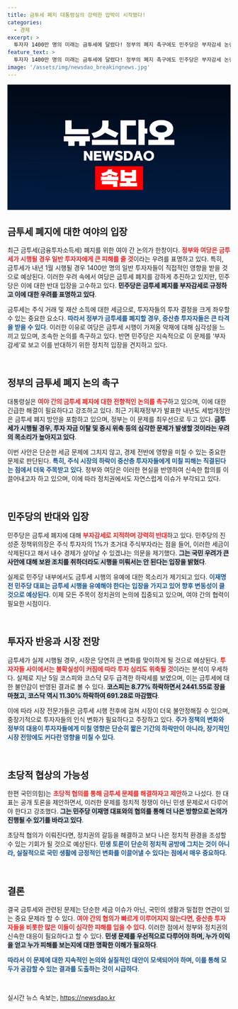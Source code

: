 ```yaml
---
title: 금투세 폐지 대통령실의 강력한 압박이 시작됐다!
categories:
  - 경제
excerpt: >
  투자자 1400만 명의 미래는 금투세에 달렸다! 정부의 폐지 촉구에도 민주당은 부자감세 논란으로 사사건건 반발. 금투세 시행을 둘러싼 여야 격돌이 가속화되고 있다.
feature_text: >
  투자자 1400만 명의 미래는 금투세에 달렸다! 정부의 폐지 촉구에도 민주당은 부자감세 논란으로 사사건건 반발. 금투세 시행을 둘러싼 여야 격돌이 가속화되고 있다.
image: '/assets/img/newsdao_breakingnews.jpg'
---
```


<p><img src="/assets/img/newsdao_breakingnews.jpg" alt="firstkoreanews 속보" /></p>

<h2 data-ke-size="size26">금투세 폐지에 대한 여야의 입장</h2>

<p data-ke-size="size16">최근 금투세(금융투자소득세) 폐지를 위한 여야 간 논의가 한창이다. <b><span style="color: #ee2323;">정부와 여당은 금투세가 시행될 경우 일반 투자자에게 큰 피해를 줄 것</span></b>이라는 우려를 표명하고 있다. 특히, 금투세가 내년 1월 시행될 경우 1400만 명의 일반 투자자들이 직접적인 영향을 받을 것으로 예상된다. 이러한 우려 속에서 여당은 금투세 폐지를 강하게 추진하고 있지만, 민주당은 이에 대한 반대 입장을 고수하고 있다. <b><span style="background-color: #21538527;">민주당은 금투세 폐지를 부자감세로 규정하고 이에 대한 우려를 표명하고 있다</span></b>.</p>

<p data-ke-size="size16">금투세는 주식 거래 및 재산 소득에 대한 세금으로, 투자자들의 투자 결정을 크게 좌우할 수 있는 중요한 요소다. <b><span style="color: #1a5490;">따라서 정부가 금투세를 폐지할 경우, 중산층 투자자들은 큰 타격을 받을 수 있다</span></b>. 이러한 이유로 여당은 금투세 시행이 가져올 악재에 대해 심각성을 느끼고 있으며, 조속한 논의를 촉구하고 있다. 반면 민주당은 지속적으로 이 문제를 ‘부자감세’로 보고 이를 반대하기 위한 정치적 입장을 견지하고 있다.</p>

<p data-ke-size="size16">&nbsp;</p>

<h2 data-ke-size="size26">정부의 금투세 폐지 논의 촉구</h2>

<p data-ke-size="size16">대통령실은 <b><span style="color: #ee2323;">여야 간의 금투세 폐지에 대한 전향적인 논의를 촉구</span></b>하고 있으며, 이에 대한 긴급한 해결이 필요하다고 강조하고 있다. 최근 기획재정부가 발표한 내년도 세법개정안은 금투세 폐지 방안을 포함하고 있으며, 정부는 이 문제를 최우선으로 두고 있다. <b><span style="background-color: #21538527;">금투세가 시행될 경우, 투자 자금 이탈 및 증시 위축 등의 심각한 문제가 발생할 것이라는 우려의 목소리가 높아지고 있다</span></b>.</p>

<p data-ke-size="size16">이번 사안은 단순한 세금 문제에 그치지 않고, 경제 전반에 영향을 미칠 수 있는 중요한 문제로 판단된다. <b><span style="color: #1a5490;">특히, 주식 시장의 하락이 중산층 투자자들에게 미칠 피해는 직결된다는 점에서 더욱 주목받고 있다</span></b>. 정부와 여당은 이러한 현실을 반영하여 신속한 합의를 이끌어내고자 하고 있으며, 이에 따라 정치권에서도 자연스럽게 이슈가 부각되고 있다.</p>

<p data-ke-size="size16">&nbsp;</p>

<h2 data-ke-size="size26">민주당의 반대와 입장</h2>

<p data-ke-size="size16">민주당은 금투세 폐지에 대해 <b><span style="color: #ee2323;">부자감세로 지적하며 강력히 반대</span></b>하고 있다. 민주당의 진성준 정책위의장은 주식 투자자의 1%가 초거대 주식부자라는 점을 들어, 이러한 세금이 삭제된다고 해서 내수 경제가 살아날 수 있겠냐는 의문을 제기했다. <b><span style="background-color: #21538527;">그는 국민 우려가 큰 사안에 대해 보완 조치를 취하더라도 시행을 미뤄서는 안 된다는 입장을 밝혔다</span></b>.</p>

<p data-ke-size="size16">실제로 민주당 내부에서도 금투세 시행의 유예에 대한 목소리가 제기되고 있다. <b><span style="color: #1a5490;">이재명 전 민주당 대표는 금투세 시행을 유예해야 한다는 입장을 가지고 있어 향후 변동성이 클 것으로 예상된다</span></b>. 이제 모든 주목이 정치권의 논의에 집중되고 있으며, 여야 간의 협력이 필요한 시점이다.</p>

<p data-ke-size="size16">&nbsp;</p>

<h2 data-ke-size="size26">투자자 반응과 시장 전망</h2>

<p data-ke-size="size16">금투세가 실제 시행될 경우, 시장은 당연히 큰 변화를 맞이하게 될 것으로 예상된다. <b><span style="color: #ee2323;">투자자들 사이에서는 불확실성이 커짐에 따라 투자 심리도 위축될 것</span></b>이라는 분석이 우세하다. 실제로 지난 5일 코스피와 코스닥 모두 급격한 하락세를 보였으며, 이는 금투세에 대한 불안감이 반영된 결과로 볼 수 있다. <b><span style="background-color: #21538527;">코스피는 8.77% 하락하면서 2441.55로 장을 마쳤고, 코스닥 역시 11.30% 하락하여 691.28로 마감했다</span></b>.</p>

<p data-ke-size="size16">이에 따라 시장 전문가들은 금투세 시행 전후에 걸쳐 시장이 더욱 불안정해질 수 있으며, 중장기적으로 투자자들의 인식 변화가 필요하다고 주장하고 있다. <b><span style="color: #1a5490;">주가 정책의 변화와 정부의 대응이 투자자들에게 미칠 영향은 단순히 짧은 기간의 하락만이 아니라, 장기적인 시장 전망에도 커다란 영향을 미칠 수 있다</span></b>.</p>

<p data-ke-size="size16">&nbsp;</p>

<h2 data-ke-size="size26">초당적 협상의 가능성</h2>

<p data-ke-size="size16">한편 국민의힘)는 <b><span style="color: #ee2323;">초당적 협의를 통해 금투세 문제를 해결하자고 제안</span></b>하고 나섰다. 한 대표는 공개 토론을 제안하면서, 이러한 문제를 정치적 정쟁이 아닌 민생 문제로서 다루어야 한다고 강조했다. <b><span style="background-color: #21538527;">그는 민주당 이재명 대표와의 협의를 통해 더 나은 방향으로 논의가 진행될 수 있기를 바라고 있다</span></b>.</p>

<p data-ke-size="size16">초당적 협의가 이뤄진다면, 정치권의 갈등을 해결하고 보다 나은 정치적 환경을 조성할 수 있는 기회가 될 것으로 예상된다. <b><span style="color: #1a5490;">민생 토론이 단순히 정치적 공방에 그치는 것이 아니라, 실질적으로 국민 생활에 긍정적인 변화를 이끌어낼 수 있다는 점에서 매우 중요하다</span></b>.</p>

<p data-ke-size="size16">&nbsp;</p>

<h2 data-ke-size="size26">결론</h2>

<p data-ke-size="size16">결국 금투세와 관련된 문제는 단순한 세금 이슈가 아닌, 국민의 생활과 밀접한 연관이 있는 중요 문제라 할 수 있다. <b><span style="color: #ee2323;">여야 간의 협의가 빠르게 이루어지지 않는다면, 중산층 투자자들을 비롯한 많은 이들이 심각한 피해를 입을 수 있다</span></b>. 이러한 점에서 정부와 정치권의 신속한 대응이 필요하다고 할 수 있다. <b><span style="background-color: #21538527;">민생 문제를 우선적으로 다루어야 하며, 누가 이익을 얻고 누가 피해를 보는지에 대한 명확한 이해가 필요하다</span></b>.</p>

<p data-ke-size="size16"><b><span style="color: #1a5490;">따라서 이 문제에 대한 지속적인 논의와 실질적인 대안이 모색되어야 하며, 이를 통해 모두가 공감할 수 있는 결과를 도출하는 것이 시급하다</span></b>.</p>

<p data-ke-size="size16">&nbsp;</p>
실시간 뉴스 속보는, <a href="https://newsdao.kr" rel="dofollow">https://newsdao.kr</a>


